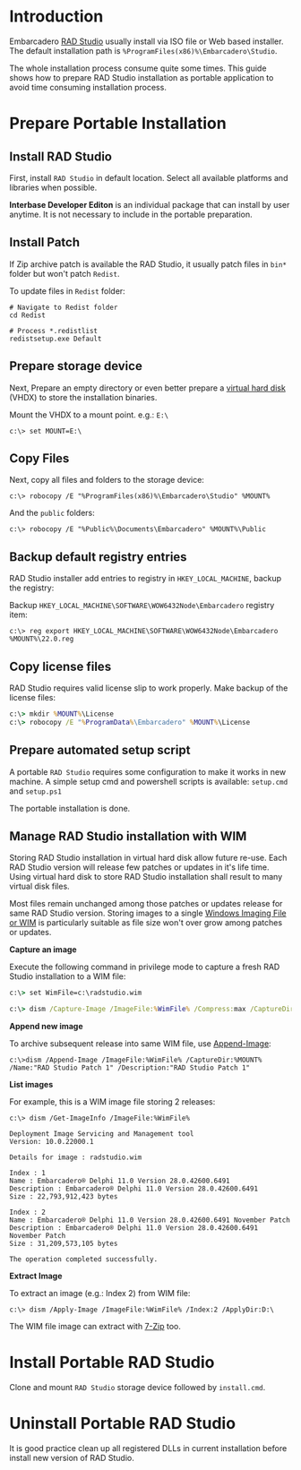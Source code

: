 # Introduction

Embarcadero [RAD Studio](https://www.embarcadero.com/products/rad-studio/) usually install via ISO file or Web based installer.  The default installation path is `%ProgramFiles(x86)%\Embarcadero\Studio`.

The whole installation process consume quite some times.  This guide shows how to prepare RAD Studio installation as portable application to avoid time consuming installation process.

# Prepare Portable Installation

## Install RAD Studio

First, install `RAD Studio` in default location.  Select all available platforms and libraries when possible.

**Interbase Developer Editon** is an individual package that can install by user anytime.  It is not necessary to include in the portable preparation.

## Install Patch

If Zip archive patch is available the RAD Studio, it usually patch files in `bin*` folder but won't patch `Redist`.

To update files in `Redist` folder:

```
# Navigate to Redist folder
cd Redist

# Process *.redistlist
redistsetup.exe Default
```

## Prepare storage device

Next, Prepare an empty directory or even better prepare a [virtual hard disk](https://docs.microsoft.com/en-us/windows-server/storage/disk-management/manage-virtual-hard-disks) (VHDX) to store the installation binaries.

Mount the VHDX to a mount point. e.g.: `E:\`

    c:\> set MOUNT=E:\

## Copy Files

Next, copy all files and folders to the storage device:

    c:\> robocopy /E "%ProgramFiles(x86)%\Embarcadero\Studio" %MOUNT%

And the `public` folders:

    c:\> robocopy /E "%Public%\Documents\Embarcadero" %MOUNT%\Public

## Backup default registry entries

RAD Studio installer add entries to registry in `HKEY_LOCAL_MACHINE`, backup the registry:

Backup `HKEY_LOCAL_MACHINE\SOFTWARE\WOW6432Node\Embarcadero` registry item:

    c:\> reg export HKEY_LOCAL_MACHINE\SOFTWARE\WOW6432Node\Embarcadero %MOUNT%\22.0.reg

## Copy license files

RAD Studio requires valid license slip to work properly.  Make backup of the license files:

```cmd
c:\> mkdir %MOUNT%\License
c:\> robocopy /E "%ProgramData%\Embarcadero" %MOUNT%\License
```

## Prepare automated setup script

A portable `RAD Studio` requires some configuration to make it works in new machine.  A simple setup cmd and powershell scripts is available: `setup.cmd` and `setup.ps1`

The portable installation is done.

## Manage RAD Studio installation with WIM

Storing RAD Studio installation in virtual hard disk allow future re-use.  Each RAD Studio version will release few patches or updates in it's life time.  Using virtual hard disk to store RAD Studio installation shall result to many virtual disk files.

Most files remain unchanged among those patches or updates release for same RAD Studio version.  Storing images to a single [Windows Imaging File or WIM](https://docs.microsoft.com/en-us/windows-hardware/manufacture/desktop/capture-and-apply-an-image) is particularly suitable as file size won't over grow among patches or updates.

**Capture an image**

Execute the following command in privilege mode to capture a fresh RAD Studio installation to a WIM file:

```cmd
c:\> set WimFile=c:\radstudio.wim

c:\> dism /Capture-Image /ImageFile:%WimFile% /Compress:max /CaptureDir:%MOUNT% /Name:"RAD Studio" /Description:"RAD Studio"
```

**Append new image**

To archive subsequent release into same WIM file, use [Append-Image](https://docs.microsoft.com/en-us/windows-hardware/manufacture/desktop/append-a-volume-image-to-an-existing-image-using-dism--s14?view=windows-11):

    c:\>dism /Append-Image /ImageFile:%WimFile% /CaptureDir:%MOUNT% /Name:"RAD Studio Patch 1" /Description:"RAD Studio Patch 1"

**List images**

For example, this is a WIM image file storing 2 releases:

```
c:\> dism /Get-ImageInfo /ImageFile:%WimFile%

Deployment Image Servicing and Management tool
Version: 10.0.22000.1

Details for image : radstudio.wim

Index : 1
Name : Embarcadero® Delphi 11.0 Version 28.0.42600.6491
Description : Embarcadero® Delphi 11.0 Version 28.0.42600.6491
Size : 22,793,912,423 bytes

Index : 2
Name : Embarcadero® Delphi 11.0 Version 28.0.42600.6491 November Patch
Description : Embarcadero® Delphi 11.0 Version 28.0.42600.6491 November Patch
Size : 31,209,573,105 bytes

The operation completed successfully.
```

**Extract Image**

To extract an image (e.g.: Index 2) from WIM file:

    c:\> dism /Apply-Image /ImageFile:%WimFile% /Index:2 /ApplyDir:D:\

The WIM file image can extract with [7-Zip](https://www.7-zip.org/) too.

# Install Portable RAD Studio

Clone and mount `RAD Studio` storage device followed by `install.cmd`.

# Uninstall Portable RAD Studio

It is good practice clean up all registered DLLs in current installation before install new version of RAD Studio.
